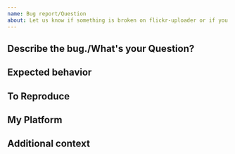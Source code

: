 ```yaml
---
name: Bug report/Question
about: Let us know if something is broken on flickr-uploader or if you have a question
---
```


## Describe the bug./What's your Question?
<!-- A clear and concise description of the bug or question -->

## Expected behavior
<!-- A clear and concise description of what you expected to happen -->

## To Reproduce
<!-- Steps to reproduce the bug. Attach logs! -->

## My Platform
<!--
    Any details about your specific platform:
    * What version of the flickr-uploader tool?
    * What Operating system (OS): Synology DSm, Linux, Windows, Mac, other?
    * Use  -m/--mask-sensitive option to mask sensitive data on log files
      like your pics filenames and set/albums names.
      (in DEBUG mode not all info is masked)
-->

## Additional context
<!-- Add any other context, links, etc. about the bug/question/feature here. -->